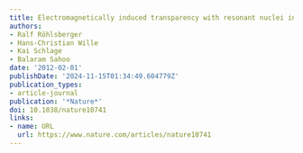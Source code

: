 ```yaml
---
title: Electromagnetically induced transparency with resonant nuclei in a cavity
authors:
- Ralf Röhlsberger
- Hans-Christian Wille
- Kai Schlage
- Balaram Sahoo
date: '2012-02-01'
publishDate: '2024-11-15T01:34:49.604779Z'
publication_types:
- article-journal
publication: '*Nature*'
doi: 10.1038/nature10741
links:
- name: URL
  url: https://www.nature.com/articles/nature10741
---
```

